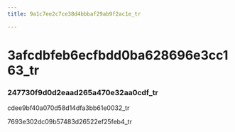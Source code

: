 ```yaml
---
title: 9a1c7ee2c7ce38d4bbbaf29ab9f2ac1e_tr

---
```


# 3afcdbfeb6ecfbdd0ba628696e3cc163_tr

### 247730f9d0d2eaad265a470e32aa0cdf_tr

cdee9bf40a070d58d14dfa3bb61e0032_tr

7693e302dc09b57483d26522ef25feb4_tr

